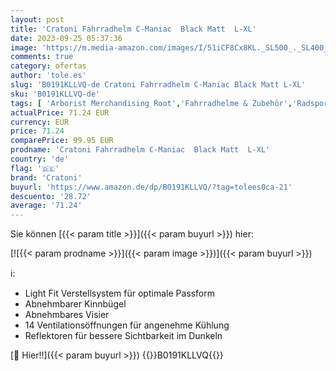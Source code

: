 ```yaml
---
layout: post
title: 'Cratoni Fahrradhelm C-Maniac  Black Matt  L-XL'
date: 2023-09-25 05:37:36
image: 'https://m.media-amazon.com/images/I/51iCF8Cx8KL._SL500_._SL400_.jpg'
comments: true
category: ofertas
author: 'tole.es'
slug: 'B0191KLLVQ-de Cratoni Fahrradhelm C-Maniac Black Matt L-XL'
sku: 'B0191KLLVQ-de'
tags: [ 'Arborist Merchandising Root','Fahrradhelme & Zubehör','Radsport','Self Service','Special Features Stores','Sport','Sport & Freizeit','Sportausrüstung & -bekleidung','Sports-Promotions','Trekking-, City- & Rennradhelme','cratoni','ef3a019d-6628-41d5-b303-291126686917_0','ef3a019d-6628-41d5-b303-291126686917_7401','🇩🇪', ]
actualPrice: 71.24 EUR
currency: EUR
price: 71.24
comparePrice: 99.95 EUR
prodname: 'Cratoni Fahrradhelm C-Maniac  Black Matt  L-XL'
country: 'de'
flag: '🇩🇪'
brand: 'Cratoni'
buyurl: 'https://www.amazon.de/dp/B0191KLLVQ/?tag=tolees0ca-21'
descuento: '28.72'
average: '71.24'
---
```


Sie können [{{< param title >}}]({{< param buyurl >}}) hier:

[![{{< param prodname >}}]({{< param image >}})]({{< param buyurl >}})

ℹ️:

- Light Fit Verstellsystem für optimale Passform
- Abnehmbarer Kinnbügel
- Abnehmbares Visier
- 14 Ventilationsöffnungen für angenehme Kühlung
- Reflektoren für bessere Sichtbarkeit im Dunkeln

[🛒 Hier!!]({{< param buyurl >}})
{{<world>}}B0191KLLVQ{{</world>}}
